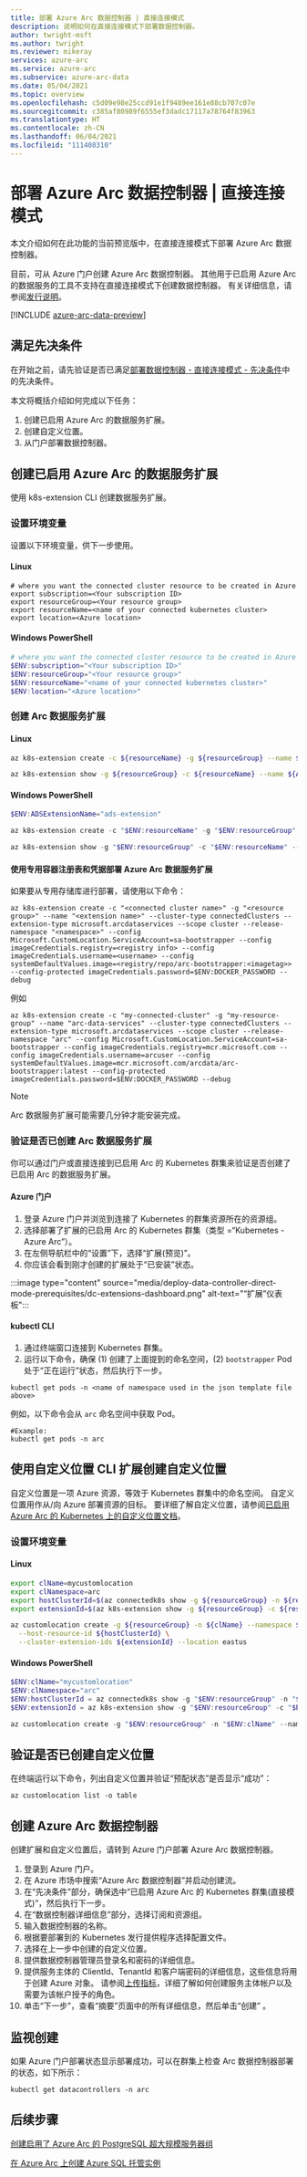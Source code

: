 ```yaml
---
title: 部署 Azure Arc 数据控制器 | 直接连接模式
description: 说明如何在直接连接模式下部署数据控制器。
author: twright-msft
ms.author: twright
ms.reviewer: mikeray
services: azure-arc
ms.service: azure-arc
ms.subservice: azure-arc-data
ms.date: 05/04/2021
ms.topic: overview
ms.openlocfilehash: c5d09e98e25ccd91e1f9489ee161e88cb707c07e
ms.sourcegitcommit: c385af80989f6555ef3dadc17117a78764f83963
ms.translationtype: HT
ms.contentlocale: zh-CN
ms.lasthandoff: 06/04/2021
ms.locfileid: "111408310"
---
```

#  <a name="deploy-azure-arc-data-controller--direct-connect-mode"></a>部署 Azure Arc 数据控制器 | 直接连接模式

本文介绍如何在此功能的当前预览版中，在直接连接模式下部署 Azure Arc 数据控制器。 

目前，可从 Azure 门户创建 Azure Arc 数据控制器。 其他用于已启用 Azure Arc 的数据服务的工具不支持在直接连接模式下创建数据控制器。 有关详细信息，请参阅[发行说明](release-notes.md)。

[!INCLUDE [azure-arc-data-preview](../../../includes/azure-arc-data-preview.md)]

## <a name="complete-prerequisites"></a>满足先决条件

在开始之前，请先验证是否已满足[部署数据控制器 - 直接连接模式 - 先决条件](deploy-data-controller-direct-mode-prerequisites.md)中的先决条件。

本文将概括介绍如何完成以下任务：

1. 创建已启用 Azure Arc 的数据服务扩展。 
1. 创建自定义位置。
1. 从门户部署数据控制器。

## <a name="create-an-azure-arc-enabled-data-services-extension"></a>创建已启用 Azure Arc 的数据服务扩展

使用 k8s-extension CLI 创建数据服务扩展。

### <a name="set-environment-variables"></a>设置环境变量

设置以下环境变量，供下一步使用。

#### <a name="linux"></a>Linux

``` terminal
# where you want the connected cluster resource to be created in Azure 
export subscription=<Your subscription ID>
export resourceGroup=<Your resource group>
export resourceName=<name of your connected kubernetes cluster>
export location=<Azure location>
```

#### <a name="windows-powershell"></a>Windows PowerShell
``` PowerShell
# where you want the connected cluster resource to be created in Azure 
$ENV:subscription="<Your subscription ID>"
$ENV:resourceGroup="<Your resource group>"
$ENV:resourceName="<name of your connected kubernetes cluster>"
$ENV:location="<Azure location>"
```

### <a name="create-the-arc-data-services-extension"></a>创建 Arc 数据服务扩展

#### <a name="linux"></a>Linux

```bash
az k8s-extension create -c ${resourceName} -g ${resourceGroup} --name ${ADSExtensionName} --cluster-type connectedClusters --extension-type microsoft.arcdataservices --auto-upgrade false --scope cluster --release-namespace arc --config Microsoft.CustomLocation.ServiceAccount=sa-bootstrapper

az k8s-extension show -g ${resourceGroup} -c ${resourceName} --name ${ADSExtensionName} --cluster-type connectedclusters
```

#### <a name="windows-powershell"></a>Windows PowerShell
```PowerShell
$ENV:ADSExtensionName="ads-extension"

az k8s-extension create -c "$ENV:resourceName" -g "$ENV:resourceGroup" --name "$ENV:ADSExtensionName" --cluster-type connectedClusters --extension-type microsoft.arcdataservices --auto-upgrade false --scope cluster --release-namespace arc --config Microsoft.CustomLocation.ServiceAccount=sa-bootstrapper

az k8s-extension show -g "$ENV:resourceGroup" -c "$ENV:resourceName" --name "$ENV:ADSExtensionName" --cluster-type connectedclusters
```

#### <a name="deploy-azure-arc-data-services-extension-using-private-container-registry-and-credentials"></a>使用专用容器注册表和凭据部署 Azure Arc 数据服务扩展

如果要从专用存储库进行部署，请使用以下命令：

```
az k8s-extension create -c "<connected cluster name>" -g "<resource group>" --name "<extension name>" --cluster-type connectedClusters --extension-type microsoft.arcdataservices --scope cluster --release-namespace "<namespace>" --config Microsoft.CustomLocation.ServiceAccount=sa-bootstrapper --config imageCredentials.registry=<registry info> --config imageCredentials.username=<username> --config systemDefaultValues.image=<registry/repo/arc-bootstrapper:<imagetag>> --config-protected imageCredentials.password=$ENV:DOCKER_PASSWORD --debug
```

 例如
```
az k8s-extension create -c "my-connected-cluster" -g "my-resource-group" --name "arc-data-services" --cluster-type connectedClusters --extension-type microsoft.arcdataservices --scope cluster --release-namespace "arc" --config Microsoft.CustomLocation.ServiceAccount=sa-bootstrapper --config imageCredentials.registry=mcr.microsoft.com --config imageCredentials.username=arcuser --config systemDefaultValues.image=mcr.microsoft.com/arcdata/arc-bootstrapper:latest --config-protected imageCredentials.password=$ENV:DOCKER_PASSWORD --debug
```


> [!NOTE]
> Arc 数据服务扩展可能需要几分钟才能安装完成。

### <a name="verify-the-arc-data-services-extension-is-created"></a>验证是否已创建 Arc 数据服务扩展

你可以通过门户或直接连接到已启用 Arc 的 Kubernetes 群集来验证是否创建了已启用 Arc 的数据服务扩展。 

#### <a name="azure-portal"></a>Azure 门户
1. 登录 Azure 门户并浏览到连接了 Kubernetes 的群集资源所在的资源组。
1. 选择部署了扩展的已启用 Arc 的 Kubernetes 群集（类型 =“Kubernetes - Azure Arc”）。
1. 在左侧导航栏中的“设置”下，选择“扩展(预览)”。
1. 你应该会看到刚才创建的扩展处于“已安装”状态。

:::image type="content" source="media/deploy-data-controller-direct-mode-prerequisites/dc-extensions-dashboard.png" alt-text="“扩展”仪表板":::

#### <a name="kubectl-cli"></a>kubectl CLI

1. 通过终端窗口连接到 Kubernetes 群集。
1. 运行以下命令，确保 (1) 创建了上面提到的命名空间，(2) `bootstrapper` Pod 处于“正在运行”状态，然后执行下一步。

``` console
kubectl get pods -n <name of namespace used in the json template file above>
```

例如，以下命令会从 `arc` 命名空间中获取 Pod。

```console
#Example:
kubectl get pods -n arc
```

## <a name="create-a-custom-location-using-custom-location-cli-extension"></a>使用自定义位置 CLI 扩展创建自定义位置

自定义位置是一项 Azure 资源，等效于 Kubernetes 群集中的命名空间。  自定义位置用作从/向 Azure 部署资源的目标。 要详细了解自定义位置，请参阅[已启用 Azure Arc 的 Kubernetes 上的自定义位置文档](../kubernetes/conceptual-custom-locations.md)。

### <a name="set-environment-variables"></a>设置环境变量

#### <a name="linux"></a>Linux

```bash
export clName=mycustomlocation
export clNamespace=arc
export hostClusterId=$(az connectedk8s show -g ${resourceGroup} -n ${resourceName} --query id -o tsv)
export extensionId=$(az k8s-extension show -g ${resourceGroup} -c ${resourceName} --cluster-type connectedClusters --name ${ADSExtensionName} --query id -o tsv)

az customlocation create -g ${resourceGroup} -n ${clName} --namespace ${clNamespace} \
  --host-resource-id ${hostClusterId} \
  --cluster-extension-ids ${extensionId} --location eastus
```

#### <a name="windows-powershell"></a>Windows PowerShell
```PowerShell
$ENV:clName="mycustomlocation"
$ENV:clNamespace="arc"
$ENV:hostClusterId = az connectedk8s show -g "$ENV:resourceGroup" -n "$ENV:resourceName" --query id -o tsv
$ENV:extensionId = az k8s-extension show -g "$ENV:resourceGroup" -c "$ENV:resourceName" --cluster-type connectedClusters --name "$ENV:ADSExtensionName" --query id -o tsv

az customlocation create -g "$ENV:resourceGroup" -n "$ENV:clName" --namespace "$ENV:clNamespace" --host-resource-id "$ENV:hostClusterId" --cluster-extension-ids "$ENV:extensionId"
```

## <a name="validate--the-custom-location-is-created"></a>验证是否已创建自定义位置

在终端运行以下命令，列出自定义位置并验证“预配状态”是否显示“成功”：

```azurecli
az customlocation list -o table
```

## <a name="create-the-azure-arc-data-controller"></a>创建 Azure Arc 数据控制器

创建扩展和自定义位置后，请转到 Azure 门户部署 Azure Arc 数据控制器。

1. 登录到 Azure 门户。
1. 在 Azure 市场中搜索“Azure Arc 数据控制器”并启动创建流。
1. 在“先决条件”部分，确保选中“已启用 Azure Arc 的 Kubernetes 群集(直接模式)”，然后执行下一步。
1. 在“数据控制器详细信息”部分，选择订阅和资源组。
1. 输入数据控制器的名称。
1. 根据要部署到的 Kubernetes 发行提供程序选择配置文件。
1. 选择在上一步中创建的自定义位置。
1. 提供数据控制器管理员登录名和密码的详细信息。
1. 提供服务主体的 ClientId、TenantId 和客户端密码的详细信息，这些信息将用于创建 Azure 对象。 请参阅[上传指标](upload-metrics-and-logs-to-azure-monitor.md)，详细了解如何创建服务主体帐户以及需要为该帐户授予的角色。
1. 单击“下一步”，查看“摘要”页面中的所有详细信息，然后单击“创建” 。

## <a name="monitor-the-creation"></a>监视创建

如果 Azure 门户部署状态显示部署成功，可以在群集上检查 Arc 数据控制器部署的状态，如下所示：

```console
kubectl get datacontrollers -n arc
```

## <a name="next-steps"></a>后续步骤

[创建启用了 Azure Arc 的 PostgreSQL 超大规模服务器组](create-postgresql-hyperscale-server-group.md)

[在 Azure Arc 上创建 Azure SQL 托管实例](create-sql-managed-instance.md)
